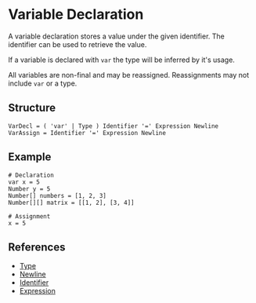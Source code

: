 # Variable Declaration

A variable declaration stores a value under the given identifier. The identifier can be used to retrieve the value.

If a variable is declared with `var` the type will be inferred by it's usage.

All variables are non-final and may be reassigned. Reassignments may not include `var` or a type.

## Structure

```grammar
VarDecl = ( 'var' | Type ) Identifier '=' Expression Newline
VarAssign = Identifier '=' Expression Newline
```

## Example

```syntek
# Declaration
var x = 5
Number y = 5
Number[] numbers = [1, 2, 3]
Number[][] matrix = [[1, 2], [3, 4]]

# Assignment
x = 5
```

## References

- [Type](/spec/grammar/syntactic/#type)
- [Newline](/spec/grammar/lexical.html#newline)
- [Identifier](/spec/grammar/lexical.html#identifiers)
- [Expression](/spec/grammar/syntactic/expressions/)
